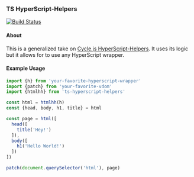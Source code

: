 ### TS HyperScript-Helpers

[![Build Status](https://travis-ci.com/BleuShan/ts-hyperscript-helpers.svg?branch=master)](https://travis-ci.com/BleuShan/ts-hyperscript-helpers)

#### About

This is a generalized take on [Cycle.js HyperScript-Helpers](1). It uses its logic but it allows
for to use any HyperScript wrapper.

#### Example Usage

```ts
import {h} from 'your-favorite-hyperscript-wrapper'
import {patch} from 'your-favorite-vdom'
import {htmlhh} from 'ts-hyperscript-helpers'

const html = htmlhh(h)
const {head, body, h1, title} = html

const page = html([
  head([
    title('Hey!')
  ]),
  body([
    h1('Hello World!')
  ])
])

patch(document.querySelector('html'), page)
```


[1]: https://github.com/cyclejs/cyclejs/blob/master/dom/src/hyperscript-helpers.ts

